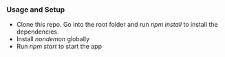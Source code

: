 
### Usage and Setup
- Clone this repo. Go into the root folder and run *npm install* to install the dependencies.
- Install *nondemon* globally
- Run *npm start* to start the app

